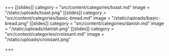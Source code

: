 +++
[[slides]]
category = "src/content/categories/toast.md"
image = "/static/uploads/toast.png"
[[slides]]
category = "src/content/categories/basic-bread.md"
image = "/static/uploads/basic-bread.png"
[[slides]]
category = "src/content/categories/danish.md"
image = "/static/uploads/danish.png"
[[slides]]
category = "src/content/categories/croissant.md"
image = "/static/uploads/croissant.png"

+++
